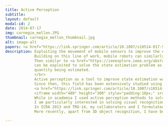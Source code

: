 ```yaml
---
title: Active Perception
subtitle:
layout: default
modal-id: 2
date: 2014-07-17
img: carnegie_mellon.JPG
thumbnail: carnegie_mellon_thumbnail.jpg
alt: image-alt
papers: <a href="https://link.springer.com/article/10.1007/s10514-017-9615-3">[ AURO 2018 ]</a>, <a href="https://tinyurl.com/y9c2amnj" target="_blank">[ TRO-14 ]</a>
description: Exploiting the movement of mobile sensors to improve the estimate of the target they are sensing is a well studied problem in active sensing.
             Building on this line of work, mobile robots can similarly be treated as mobile sensors and the problem of state estimation can be treated as one of active information acquisition.
             Then similar to <a href="https://ieeexplore.ieee.org/abstract/document/8007233">Interactive Perception</a>, tools from <a href="https://tinyurl.com/y6uzqpox">information acquistion</a>
             can be exploited to solve the state estimation problem as an action selection problem that reduces uncertainty regarding the target
             quantity being estimated.
             </br>
             Active perception as a tool to improve state estimation was first introduced in robotics by <a href="https://tinyurl.com/ydcddf8n">Basjcy. R</a> in the 80s.
             Since then, this field has been extensively studied using tools from optimal control and decision making to solve a myriad of
             <a href="https://link.springer.com/article/10.1007/s10514-017-9615-3">problems in robotics</a>. </br>
             <iframe width="480" height="300" style="padding:10px;" src="https://www.youtube.com/embed/pciIvnmfqfs" frameborder="0" align="right" allow="accelerometer; autoplay; encrypted-media; gyroscope; picture-in-picture" allowfullscreen></iframe>
             While in academia I used active perception methods to solve complex problems in 3D object recognition.
             I am particularly interested in solving visual recognition problems in environments that are plagued with occlusions, dynamic obstacles and variations in appearance.
             In ICRA 2013 and TRO-14, my collaborators and I formulated a novel non myopic view selection algorithm for improving <a href="https://tinyurl.com/yalngt7n" target="_blank">3D object recognition</a>.
             More recently, apart from 3D object recognition, I have been using tools from active perception to solve problems in 3D SLAM and coverage planning.

---
```

